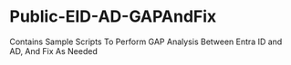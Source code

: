 # Public-EID-AD-GAPAndFix
Contains Sample Scripts To Perform GAP Analysis Between Entra ID and AD, And Fix As Needed
